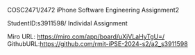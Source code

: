 COSC2471/2472 iPhone Software Engineering  Assignment2

StudentID:s3911598/
Individal Assignment

Miro URL: https://miro.com/app/board/uXjVLaHyTgU=/
GithubURL:https://github.com/rmit-iPSE-2024-s2/a2_s3911598
